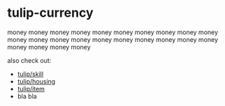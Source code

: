 # tulip-currency

money money money money money money money money money money money money money money money money money money money money money money money money

also check out:
- [tulip/skill](https://github.com/tulip-mc/skill)
- [tulip/housing](https://github.com/tulip-mc/housing)
- [tulip/item](https://github.com/tulip-mc/item)
- bla bla